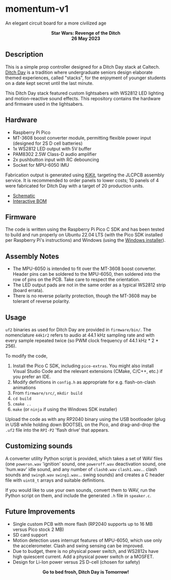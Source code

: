 # momentum-v1
An elegant circuit board for a more civilized age

<p align="center">
  <b>Star Wars: Revenge of the Ditch<br>
     26 May 2023</b><br>
</p>

## Description
This is a simple prop controller designed for a Ditch Day stack at Caltech. [Ditch Day](https://www.pasadenanow.com/main/ditch-day-on-friday-caltech-seniors-create-a-whirlwind-of-fun-and-challenges) is a tradition where undergraduate seniors design elaborate themed experiences, called "stacks", for the enjoyment of younger students on a date kept secret until the last minute.

This Ditch Day stack featured custom lightsabers with WS2812 LED lighting and motion-reactive sound effects. This repository contains the hardware and firmware used in the lightsabers.

## Hardware
- Raspberry Pi Pico
- MT-3608 boost converter module, permitting flexible power input (designed for 2S D cell batteries)
- 1x WS2812 LED output with 5V buffer
- PAM8302 2.5W Class-D audio amplifier
- 2x pushbutton input with RC debouncing 
- Socket for MPU-6050 IMU

Fabrication output is generated using [KiKit](https://github.com/yaqwsx/KiKit), targeting the JLCPCB assembly service. It is recommended to order panels to lower costs; 10 panels of 4 were fabricated for Ditch Day with a target of 20 production units.

- [Schematic](https://github.com/ElectronicToast/momentum-v1/blob/main/board/doc/momentum.pdf)
- [Interactive BOM](http://htmlpreview.github.io/?https://github.com/ElectronicToast/momentum-v1/blob/main/board/doc/ibom.html)

## Firmware
The code is written using the Raspberry Pi Pico C SDK and has been tested to build and run properly on Ubuntu 22.04 LTS (with the Pico SDK installed per Raspberry Pi's instructions) and Windows (using the [Windows installer](https://github.com/raspberrypi/pico-setup-windows)).  

## Assembly Notes
- The MPU-6050 is intended to fit over the MT-3608 boost converter. Header pins can be soldered to the MPU-6050, then soldered into the row of pins on the PCB. Take care to respect the orientation.
- The LED output pads are not in the same order as a typical WS2812 strip (board errata).
- There is no reverse polarity protection, though the MT-3608 may be tolerant of reverse polarity.

## Usage
`uf2` binaries as used for Ditch Day are provided in `firmware/bin/`. The nomenclature `44k1r2` refers to audio at 44.1 kHz sampling rate and with every sample repeated twice (so PWM clock frequency of 44.1 kHz * 2 * 256).

To modify the code,
1. Install the Pico C SDK, including `pico-extras`. You might also install Visual Studio Code and the relevant extensions (CMake, C/C++, etc.) if you prefer an IDE.
2. Modify definitions in `config.h` as appropriate for e.g. flash-on-clash animations
3. From `firmware/src/`, `mkdir build`
4. `cd build`
5. `cmake ..`
6. `make` (or `ninja` if using the Windows SDK installer)

Upload the code as with any RP2040 binary using the USB bootloader (plug in USB while holding down BOOTSEL on the Pico, and drag-and-drop the `.uf2` file into the `RPI-P2` 'flash drive' that appears.

## Customizing sounds
A converter utility Python script is provided, which takes a set of WAV files (one `poweron.wav` 'ignition' sound, one `poweroff.wav` deactivation sound, one 'hum.wav' idle sound, and any number of `clash0.wav` `clash1.wav`... clash sounds and `swing0.wav` `swing1.wav`... swing sounds) and creates a C header file with `uint8_t` arrays and suitable definitions. 

If you would like to use your own sounds, convert them to WAV, run the Python script on them, and include the generated `.h` file in `speaker.c`.

## Future Improvements
- Single custom PCB with more flash (RP2040 supports up to 16 MB versus Pico stock 2 MB)
- SD card support
- Motion detection uses interrupt features of MPU-6050, which use only the accelerometer. Clash and swing sensing can be improved.
- Due to budget, there is no physical power switch, and WS2812s have high quiescent current. Add a physical power switch or a MOSFET.
- Design for Li-Ion power versus 2S D-cell (chosen for safety)

<p align="center">
  <b>Go to bed frosh, Ditch Day is Tomorrow!<br>
</p>
